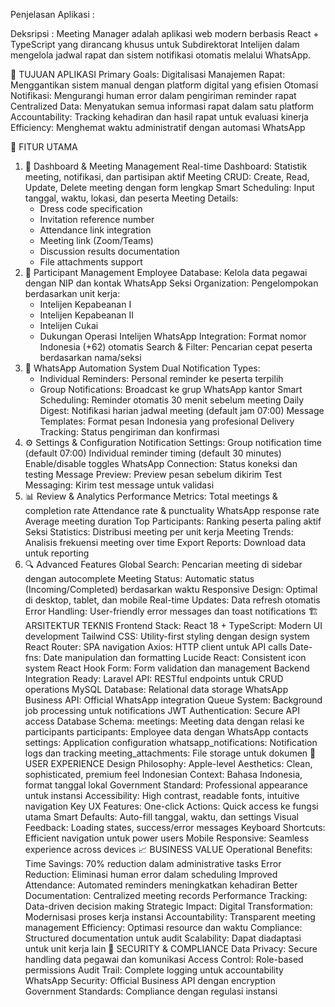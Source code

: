 Penjelasan Aplikasi :

Deksripsi : Meeting Manager adalah aplikasi web modern berbasis React + TypeScript yang dirancang khusus untuk Subdirektorat Intelijen dalam mengelola jadwal rapat dan sistem notifikasi otomatis melalui WhatsApp.

🎯 TUJUAN APLIKASI
Primary Goals:
Digitalisasi Manajemen Rapat: Menggantikan sistem manual dengan platform digital yang efisien
Otomasi Notifikasi: Mengurangi human error dalam pengiriman reminder rapat
Centralized Data: Menyatukan semua informasi rapat dalam satu platform
Accountability: Tracking kehadiran dan hasil rapat untuk evaluasi kinerja
Efficiency: Menghemat waktu administratif dengan automasi WhatsApp

🚀 FITUR UTAMA

1. 📅 Dashboard & Meeting Management
   Real-time Dashboard: Statistik meeting, notifikasi, dan partisipan aktif
   Meeting CRUD: Create, Read, Update, Delete meeting dengan form lengkap
   Smart Scheduling: Input tanggal, waktu, lokasi, dan peserta
   Meeting Details:
   - Dress code specification
   - Invitation reference number
   - Attendance link integration
   - Meeting link (Zoom/Teams)
   - Discussion results documentation
   - File attachments support
2. 👥 Participant Management
   Employee Database: Kelola data pegawai dengan NIP dan kontak WhatsApp
   Seksi Organization: Pengelompokan berdasarkan unit kerja:
   - Intelijen Kepabeanan I
   - Intelijen Kepabeanan II
   - Intelijen Cukai
   - Dukungan Operasi Intelijen
     WhatsApp Integration: Format nomor Indonesia (+62) otomatis
     Search & Filter: Pencarian cepat peserta berdasarkan nama/seksi
3. 💬 WhatsApp Automation System
   Dual Notification Types:
   - Individual Reminders: Personal reminder ke peserta terpilih
   - Group Notifications: Broadcast ke grup WhatsApp kantor
     Smart Scheduling: Reminder otomatis 30 menit sebelum meeting
     Daily Digest: Notifikasi harian jadwal meeting (default jam 07:00)
     Message Templates: Format pesan Indonesia yang profesional
     Delivery Tracking: Status pengiriman dan konfirmasi
4. ⚙️ Settings & Configuration
   Notification Settings:
   Group notification time (default 07:00)
   Individual reminder timing (default 30 minutes)
   Enable/disable toggles
   WhatsApp Connection: Status koneksi dan testing
   Message Preview: Preview pesan sebelum dikirim
   Test Messaging: Kirim test message untuk validasi
5. 📊 Review & Analytics
   Performance Metrics:
   Total meetings & completion rate
   Attendance rate & punctuality
   WhatsApp response rate
   Average meeting duration
   Top Participants: Ranking peserta paling aktif
   Seksi Statistics: Distribusi meeting per unit kerja
   Meeting Trends: Analisis frekuensi meeting over time
   Export Reports: Download data untuk reporting
6. 🔍 Advanced Features
   Global Search: Pencarian meeting di sidebar dengan autocomplete
   Meeting Status: Automatic status (Incoming/Completed) berdasarkan waktu
   Responsive Design: Optimal di desktop, tablet, dan mobile
   Real-time Updates: Data refresh otomatis
   Error Handling: User-friendly error messages dan toast notifications
   🏗️ ARSITEKTUR TEKNIS
   Frontend Stack:
   React 18 + TypeScript: Modern UI development
   Tailwind CSS: Utility-first styling dengan design system
   React Router: SPA navigation
   Axios: HTTP client untuk API calls
   Date-fns: Date manipulation dan formatting
   Lucide React: Consistent icon system
   React Hook Form: Form validation dan management
   Backend Integration Ready:
   Laravel API: RESTful endpoints untuk CRUD operations
   MySQL Database: Relational data storage
   WhatsApp Business API: Official WhatsApp integration
   Queue System: Background job processing untuk notifications
   JWT Authentication: Secure API access
   Database Schema:
   meetings: Meeting data dengan relasi ke participants
   participants: Employee data dengan WhatsApp contacts
   settings: Application configuration
   whatsapp_notifications: Notification logs dan tracking
   meeting_attachments: File storage untuk dokumen
   🎨 USER EXPERIENCE
   Design Philosophy:
   Apple-level Aesthetics: Clean, sophisticated, premium feel
   Indonesian Context: Bahasa Indonesia, format tanggal lokal
   Government Standard: Professional appearance untuk instansi
   Accessibility: High contrast, readable fonts, intuitive navigation
   Key UX Features:
   One-click Actions: Quick access ke fungsi utama
   Smart Defaults: Auto-fill tanggal, waktu, dan settings
   Visual Feedback: Loading states, success/error messages
   Keyboard Shortcuts: Efficient navigation untuk power users
   Mobile Responsive: Seamless experience across devices
   📈 BUSINESS VALUE
   Operational Benefits:
   Time Savings: 70% reduction dalam administrative tasks
   Error Reduction: Eliminasi human error dalam scheduling
   Improved Attendance: Automated reminders meningkatkan kehadiran
   Better Documentation: Centralized meeting records
   Performance Tracking: Data-driven decision making
   Strategic Impact:
   Digital Transformation: Modernisasi proses kerja instansi
   Accountability: Transparent meeting management
   Efficiency: Optimasi resource dan waktu
   Compliance: Structured documentation untuk audit
   Scalability: Dapat diadaptasi untuk unit kerja lain
   🔐 SECURITY & COMPLIANCE
   Data Privacy: Secure handling data pegawai dan komunikasi
   Access Control: Role-based permissions
   Audit Trail: Complete logging untuk accountability
   WhatsApp Security: Official Business API dengan encryption
   Government Standards: Compliance dengan regulasi instansi
